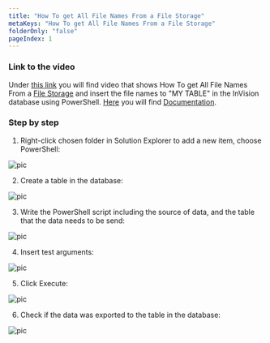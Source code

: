 ```yaml
---
title: "How To get All File Names From a File Storage"
metaKeys: "How To get All File Names From a File Storage"
folderOnly: "false"
pageIndex: 1
---
```



### Link to the video

Under [this link](https://profitbasedocs.blob.core.windows.net/videos/PowerShell%20-%20file%20name%20export.mp4) you will find video that shows How To get All File Names From a [File Storage](../../filestorage.md) and insert the file names to "MY TABLE" in the InVision database using PowerShell. [Here](../commands.md) you will find [Documentation](../commands.md).
<br/>


### Step by step


1. Right-click chosen folder in Solution Explorer to add a new item, choose PowerShell:

![pic](https://profitbasedocs.blob.core.windows.net/images/powershelHTgtn1.png)

2. Create a table in the database:

![pic](https://profitbasedocs.blob.core.windows.net/images/powershelHTgtn2.png)

3. Write the PowerShell script including the source of data, and the table that the data needs to be send:

![pic](https://profitbasedocs.blob.core.windows.net/images/powershelHTgtn3.png)

4. Insert test arguments:

![pic](https://profitbasedocs.blob.core.windows.net/images/powershelHTgtn4.png)

5. Click Execute:

![pic](https://profitbasedocs.blob.core.windows.net/images/powershelHTgtn5.png)

6. Check if the data was exported to the table in the database:

![pic](https://profitbasedocs.blob.core.windows.net/images/powershelHTgtn6.png)

<br/>